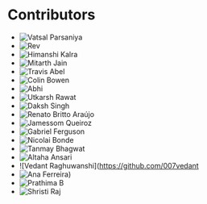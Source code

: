 # Contributors
* ![Vatsal Parsaniya](https://github.com/Vatsalparsaniya)
* ![Rev](https://github.com/rev44)
* ![Himanshi Kalra](https://github.com/calra123 )
* ![Mitarth Jain](https://github.com/mitarthjain)
* ![Travis Abel](https://github.com/Tcabel-NotGate)
* ![Colin Bowen](https://github.com/colinbowen)
* ![Abhi](https://github.com/cruiz24)
* ![Utkarsh Rawat](https://github.com/usrbom)
* ![Daksh Singh](https://github.com/Daksh-Singh)
* ![Renato Britto Araújo](https://github.com/RenatoBrittoAraujo)
* ![Jamessom Queiroz](https://github.com/jamessom)
* ![Gabriel Ferguson](https://github.com/Gabriel416)
* ![Nicolai Bonde](https://github.com/neobonde)
* ![Tanmay Bhagwat](https://github.com/frizzid07)
* ![Altaha Ansari](https://github.com/altaha-ansari)
* ![Vedant Raghuwanshi](https://github.com/007vedant
* ![Ana Ferreira](https://github.com/anacdf))
* ![Prathima B](https://github.com/prathima-b)
* ![Shristi Raj](https://github.com/enazuma11)



